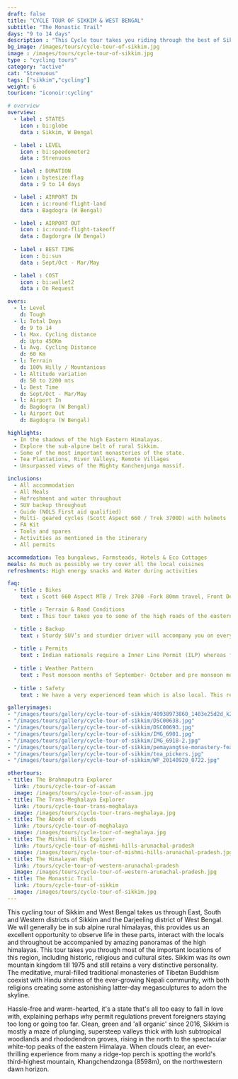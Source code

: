 ```yaml
---
draft: false
title: "CYCLE TOUR OF SIKKIM & WEST BENGAL"
subtitle: "The Monastic Trail"
days: "9 to 14 days"
description : "This Cycle tour takes you riding through the best of Sikkim and West Bengal"
bg_image: /images/tours/cycle-tour-of-sikkim.jpg
image : /images/tours/cycle-tour-of-sikkim.jpg
type : "cycling tours"
category: "active"
cat: "Strenuous"
tags: ["sikkim","cycling"]
weight: 6
touricon: "iconoir:cycling"

# overview
overview:
  - label : STATES
    icon : bi:globe
    data : Sikkim, W Bengal

  - label : LEVEL
    icon : bi:speedometer2
    data : Strenuous

  - label : DURATION
    icon : bytesize:flag
    data : 9 to 14 days

  - label : AIRPORT IN
    icon : ic:round-flight-land
    data : Bagdogra (W Bengal)

  - label : AIRPORT OUT
    icon : ic:round-flight-takeoff
    data : Bagdorgra (W Bengal)
    
  - label : BEST TIME
    icon : bi:sun
    data : Sept/Oct - Mar/May

  - label : COST
    icon : bi:wallet2
    data : On Request

overs:
  - l: Level 
    d: Tough
  - l: Total Days 
    d: 9 to 14
  - l: Max. Cycling distance 
    d: Upto 450Km
  - l: Avg. Cycling Distance 
    d: 60 Km
  - l: Terrain 
    d: 100% Hilly / Mountanious
  - l: Altitude variation 
    d: 50 to 2200 mts
  - l: Best Time 
    d: Sept/Oct - Mar/May
  - l: Airport In 
    d: Bagdogra (W Bengal)
  - l: Airport Out 
    d: Bagdogra (W Bengal) 

highlights:
  - In the shadows of the high Eastern Himalayas.
  - Explore the sub-alpine belt of rural Sikkim.
  - Some of the most important monasteries of the state.
  - Tea Plantations, River Valleys, Remote Villages
  - Unsurpassed views of the Mighty Kanchenjunga massif.

inclusions:
  - All accommodation
  - All Meals
  - Refreshment and water throughout
  - SUV backup throughout
  - Guide (NOLS First aid qualified)
  - Multi- geared cycles (Scott Aspect 660 / Trek 3700D) with helmets
  - FA Kit
  - Tools and spares
  - Activities as mentioned in the itinerary
  - All permits

accommodation: Tea bungalows, Farmsteads, Hotels & Eco Cottages 
meals: As much as possibly we try cover all the local cuisines
refreshments: High energy snacks and Water during activities 

faq:
  - title : Bikes
    text : Scott 660 Aspect MTB / Trek 3700 -Fork 80mm travel, Front Derailleur Shimano FD-TX50 / 34.9mm, Rear Derailleur Shimano Tourney RD-TX35 21 Speed (Upgraded), Shifters Shimano ST-EF 41 L / 7R EZ-ire plus (Upgraded), Brakeset Tektro SCM-02 mech. Disc 160F/160Rmm Rotor, Front Tyre 6 26×2.1 / 30TPI, Rear Tyre 6 26×2.1 / 30TPI, Weight 13.6 kg / 29.98 lbs

  - title : Terrain & Road Conditions
    text : This tour takes you to some of the high roads of the eastern Himalayas, with a variety of road conditions. The road conditions change every year given the fickle nature of the mountains.

  - title : Backup
    text : Sturdy SUV’s and sturdier driver will accompany you on every trip. the condition of roads do not allow for larger vehicles, however do our best to provide you the best in comfort in relation to the routes that we ply on. These vehicles are along right from your airport pick up to your drop back to the airport.
    
  - title : Permits
    text : Indian nationals require a Inner Line Permit (ILP) whereas foreign nationals require Restricted Area Permits (RAP), both of which have a certain fees applicable.
  
  - title : Weather Pattern
    text : Post monsoon months of September- October and pre monsoon months of March-April are very pleasant with blue skies and a fair days. Peak winters are from November to February with the mercury often coming down below 0 C.
    
  - title : Safety
    text : We have a very experienced team which is also local. This reflects in the overall safety of our tours. Rest assured your guides know where extra attention is required and when. All our routes are well known to us, we know where the nearest medical facilities are, we know whom to contact if in case of an emergency, we know all the alternate routes in case of road blockages. We have CASEVAC protocols in place to streamline the process in case of emergencies. You can rest easy knowing that in the outdoors in general and this region in particular you are in safe hands with us.

galleryimages:
- "/images/tours/gallery/cycle-tour-of-sikkim/40938973860_1403e25d2d_k2.jpg"
- "/images/tours/gallery/cycle-tour-of-sikkim/DSC00638.jpg"
- "/images/tours/gallery/cycle-tour-of-sikkim/DSC00693.jpg"
- "/images/tours/gallery/cycle-tour-of-sikkim/IMG_6901.jpg"
- "/images/tours/gallery/cycle-tour-of-sikkim/IMG_6918-2.jpg"
- "/images/tours/gallery/cycle-tour-of-sikkim/pemayangtse-monastery-featured.jpg"
- "/images/tours/gallery/cycle-tour-of-sikkim/tea_pickers.jpg"
- "/images/tours/gallery/cycle-tour-of-sikkim/WP_20140920_0722.jpg"

othertours:
- title: The Brahmaputra Explorer 
  link: /tours/cycle-tour-of-assam
  image: /images/tours/cycle-tour-of-assam.jpg
- title: The Trans-Meghalaya Explorer
  link: /tours/cycle-tour-trans-meghalaya
  image: /images/tours/cycle-tour-trans-meghalaya.jpg
- title: The Abode of clouds 
  link: /tours/cycle-tour-of-meghalaya
  image: /images/tours/cycle-tour-of-meghalaya.jpg
- title: The Mishmi Hills Explorer 
  link: /tours/cycle-tour-of-mishmi-hills-arunachal-pradesh
  image: /images/tours/cycle-tour-of-mishmi-hills-arunachal-pradesh.jpg
- title: The Himalayan High
  link: /tours/cycle-tour-of-western-arunachal-pradesh
  image: /images/tours/cycle-tour-of-western-arunachal-pradesh.jpg 
- title: The Monastic Trail
  link: /tours/cycle-tour-of-sikkim
  image: /images/tours/cycle-tour-of-sikkim.jpg
---
```



This cycling tour of Sikkim and West Bengal takes us through East, South and Western districts of Sikkim and the Darjeeling district of West Bengal. We will generally be in sub alpine rural himalayas, this provides us an excellent opportunity to observe life in these parts, interact with the locals and throughout be accompanied by amazing panoramas of the high himalayas. This tour takes you through most of the important locations of this region, including  historic, religious and cultural sites. Sikkim was its own mountain kingdom till 1975 and still retains a very distinctive personality. The meditative, mural-filled traditional monasteries of Tibetan Buddhism coexist with Hindu shrines of the ever-growing Nepali community, with both religions creating some astonishing latter-day megasculptures to adorn the skyline.

Hassle-free and warm-hearted, it's a state that's all too easy to fall in love with, explaining perhaps why permit regulations prevent foreigners staying too long or going too far. Clean, green and 'all organic' since 2016, Sikkim is mostly a maze of plunging, supersteep valleys thick with lush subtropical woodlands and rhododendron groves, rising in the north to the spectacular white-top peaks of the eastern Himalaya. When clouds clear, an ever-thrilling experience from many a ridge-top perch is spotting the world's third-highest mountain, Khangchendzonga (8598m), on the northwestern dawn horizon.

